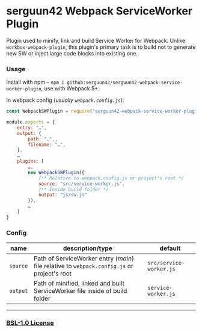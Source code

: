 # serguun42 Webpack ServiceWorker Plugin

Plugin used to minify, link and build Service Worker for Webpack. Unlike `workbox-webpack-plugin`, this plugin's primary task is to build not to generate new SW or inject large code blocks into existing one.

### Usage

Install with npm – `npm i github:serguun42/serguun42-webpack-service-worker-plugin`, use with Webpack 5+.

In webpack config (*usually `webpack.config.js`*):

```javascript
const WebpackSWPlugin = require("serguun42-webpack-service-worker-plugin");

module.exports = {
	entry: "…",
	output: {
		path: "…",,
		filename: "…",
	},
	…
	plugins: [
		…,
		new WebpackSWPlugin({
			/** Relative to webpack.config.js or project's root */
			source: "src/service-worker.js",
			/** Inside build folder */
			output: "js/sw.js"
		}),
		…
	]
}
```

### Config

| name     | description/type                                                                            | default                 |
| -------- | ------------------------------------------------------------------------------------------- | ----------------------- |
| `source` | Path of ServiceWorker entry (_main_) file relative to `webpack.config.js` or project's root | `src/service-worker.js` |
| `output` | Path of minified, linked and built ServiceWorker file inside of build folder                | `service-worker.js`     |

---

### [BSL-1.0 License](./LICENSE)
